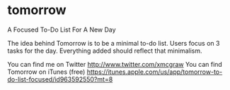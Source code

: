 # tomorrow
A Focused To-Do List For A New Day

The idea behind Tomorrow is to be a minimal to-do list. Users focus on 3 tasks for the day. Everything added should reflect that minimalism.

You can find me on Twitter http://www.twitter.com/xmcgraw
You can find Tomorrow on iTunes (free) https://itunes.apple.com/us/app/tomorrow-to-do-list-focused/id963592550?mt=8

